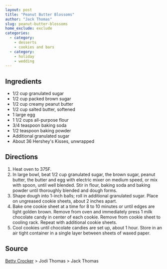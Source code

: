 ```yaml
---
layout: post
title: "Peanut Butter Blossoms"
author: "Jack Thomas"
slug: peanut-butter-blossoms
home_exclude: exclude
categories:
  - category:
    - desserts
    - cookies and bars
  - category:
    - holiday
    - wedding
---
```


## Ingredients

- 1/2 cup granulated sugar
- 1/2 cup packed brown sugar
- 1/2 cup creamy peanut butter
- 1/2 cup salted butter, softened
- 1 large egg
- 1 1/2 cups all-purpose flour
- 3/4 teaspoon baking soda
- 1/2 teaspoon baking powder
- Additional granulated sugar
- About 36 Hershey's Kisses, unwrapped

## Directions

1. Heat oven to 375F.
2. In large bowl, beat 1/2 cup granulated sugar, the brown sugar, peanut butter, the butter and egg with electric mixer on medium speed, or mix with spoon, until well blended. Stir in flour, baking soda and baking powder until thoroughly blended and dough forms.
3. Shape dough into 1-inch balls; roll in additional granulated sugar. Place on ungreased cookie sheets, about 2 inches apart.
4. Bake one cookie sheet at a time for 8 to 10 minutes or until edges are light golden brown. Remove from oven and immediately press 1 milk chocolate candy in center of each cookie. Remove from cookie sheet to cooling rack. Repeat with additional cookie sheets.
5. Cool cookies until chocolate candies are set up, about 1 hour. Store in an air tight container in a single layer between sheets of waxed paper.

## Source

[Betty Crocker](https://www.bettycrocker.com/recipes/classic-peanut-butter-blossom-cookies/a3563f6e-96b0-443f-ae0a-53cef4be6db6) > Jodi Thomas > Jack Thomas
